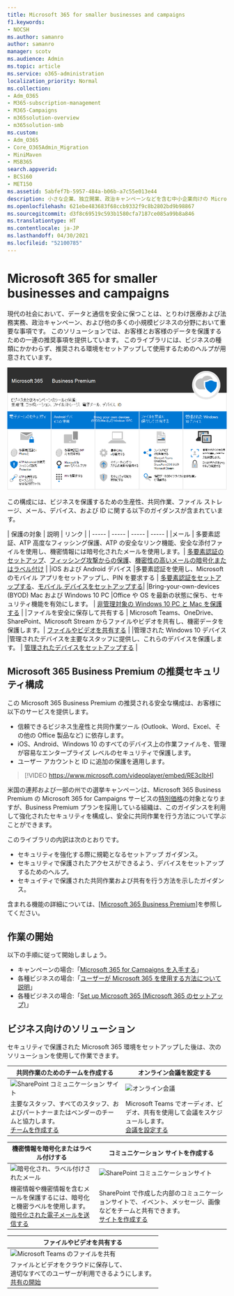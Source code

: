 ```yaml
---
title: Microsoft 365 for smaller businesses and campaigns
f1.keywords:
- NOCSH
ms.author: samanro
author: samanro
manager: scotv
ms.audience: Admin
ms.topic: article
ms.service: o365-administration
localization_priority: Normal
ms.collection:
- Adm_O365
- M365-subscription-management
- M365-Campaigns
- m365solution-overview
- m365solution-smb
ms.custom:
- Adm_O365
- Core_O365Admin_Migration
- MiniMaven
- MSB365
search.appverid:
- BCS160
- MET150
ms.assetid: 5abfef7b-5957-484a-b06b-a7c55e013e44
description: 小さな企業、独立開業、政治キャンペーンなどを含む中小企業向けの Microsoft 365 セキュリティと共同作業に関する推奨事項。
ms.openlocfilehash: 621ebe483683f68ccb9332f9c8b2802bd9b98867
ms.sourcegitcommit: d3f8c69519c593b1580cfa7187ce085a99b8a846
ms.translationtype: HT
ms.contentlocale: ja-JP
ms.lasthandoff: 04/30/2021
ms.locfileid: "52100785"
---
```

<a name="microsoft-365-for-smaller-businesses-and-campaigns"></a>Microsoft 365 for smaller businesses and campaigns
===========================

現代の社会において、データと通信を安全に保つことは、とりわけ医療および法務実務、政治キャンペーン、および他の多くの小規模ビジネスの分野において重要な事項です。 このソリューションでは、お客様とお客様のデータを保護するための一連の推奨事項を提供しています。 このライブラリには、ビジネスの種類にかかわらず、推奨される環境をセットアップして使用するためのヘルプが用意されています。


![Microsoft 365 Business Premium は、生産性ツール、共同作業ツール、ファイル ストレージ、メール、デバイス、ID を保護します](../media/M365-WhatIsIt-SecurityFocus.png)

この構成には、ビジネスを保護するための生産性、共同作業、ファイル ストレージ、メール、デバイス、および ID に関する以下のガイダンスが含まれています。

| 保護の対象 | 説明 | リンク |
| ----- | ----- | ----- | ----- |
|メール | 多要素認証、ATP 高度なフィッシング保護、ATP の安全なリンク機能、安全な添付ファイルを使用し、機密情報には暗号化されたメールを使用します。| [多要素認証のセットアップ](m365-campaigns-multifactor-authenication.md)、[フィッシング攻撃からの保護](m365-campaigns-phishing-and-attacks.md)、[機密性の高いメールの暗号化またはラベル付け](send-encrypted-email.md) |
|iOS および Android デバイス |多要素認証を使用し、Microsoft のモバイル アプリをセットアップし、PIN を要求する | [多要素認証をセットアップする](m365-campaigns-multifactor-authenication.md)、[モバイル デバイスをセットアップする](../business/set-up-mobile-devices.md?toc=/microsoft-365/campaigns/toc.json)|
|Bring-your-own-devices (BYOD) Mac および Windows 10 PC |Office や OS を最新の状態に保ち、セキュリティ機能を有効にします。 | [非管理対象の Windows 10 PC と Mac を保護する](m365-campaigns-protect-pcs-macs.md) |
|ファイルを安全に保存して共有する | Microsoft Teams、OneDrive、SharePoint、Microsoft Stream からファイルやビデオを共有し、機密データを保護します。| [ファイルやビデオを共有する](share-files-and-videos.md) |
|管理された Windows 10 デバイス |管理されたデバイスを主要なスタッフに提供し、これらのデバイスを保護します。 | [管理されたデバイスをセットアップする](../business/set-up-windows-devices.md?toc=/microsoft-365/campaigns/toc.json) |

<a name="a-recommended-security-configuration-for-microsoft-365-business-premium"></a>Microsoft 365 Business Premium の推奨セキュリティ構成
------------------------------------

この Microsoft 365 Business Premium の推奨される安全な構成は、お客様に以下のサービスを提供します。

- 信頼できるビジネス生産性と共同作業ツール (Outlook、Word、Excel、その他の Office 製品など) に依存します。
- iOS、Android、Windows 10 のすべてのデバイス上の作業ファイルを、管理が容易なエンタープライズ レベルのセキュリティで保護します。
- ユーザー アカウントと ID に追加の保護を適用します。

> [!VIDEO https://www.microsoft.com/videoplayer/embed/RE3clbH]

米国の連邦および一部の州での選挙キャンペーンは、Microsoft 365 Business Premium の Microsoft 365 for Campaigns サービスの[特別価格](get-microsoft-365-campaigns.md)の対象となりますが、Business Premium プランを採用している組織は、このガイダンスを利用して強化されたセキュリティを構成し、安全に共同作業を行う方法について学ぶことができます。

このライブラリの内訳は次のとおりです。

- セキュリティを強化する際に規範となるセットアップ ガイダンス。
- セキュリティで保護されたアクセスができるよう、デバイスをセットアップするためのヘルプ。
- セキュイティで保護された共同作業および共有を行う方法を示したガイダンス。

含まれる機能の詳細については、[[Microsoft 365 Business Premium]](https://www.microsoft.com/microsoft-365/business)を参照してください。

<a name="get-started"></a>作業の開始
--------------------------

以下の手順に従って開始しましょう。

- キャンペーンの場合:「[Microsoft 365 for Campaigns を入手する](get-microsoft-365-campaigns.md)」
- 各種ビジネスの場合:「[ユーザーが Microsoft 365 を使用する方法について説明](m365-campaigns-users.md)」
- 各種ビジネスの場合:「[Set up Microsoft 365 (Microsoft 365 のセットアップ)](microsoft-365-campaigns-setup-overview.md)」

<a name="solutions-for-your-business"></a>ビジネス向けのソリューション
--------------------------

セキュリティで保護された Microsoft 365 環境をセットアップした後は、次のソリューションを使用して作業できます。

| 共同作業のためのチームを作成する | オンライン会議を設定する |
| ------------- | ------------- |
| ![SharePoint​​ コミュニケーション サイト](../media/sm-m365-democracy-teams-collab.png) | ![オンライン会議](../media/m365-democracy-teams-meetings.png) |
| 主要なスタッフ、すべてのスタッフ、およびパートナーまたはベンダーのチームと協力します。<br>[チームを作成する](create-teams-for-collaboration.md) | Microsoft Teams でオーディオ、ビデオ、共有を使用して会議をスケジュールします。<br>[会議を設定する](set-up-meetings.md) |

| 機密情報を暗号化またはラベル付けする | コミュニケーション サイトを作成する |
| ------------- | ------------- |
| ![暗号化され、ラベル付けされたメール](../media/sm-m365-campaign-email-encrypt.png) | ![SharePoint​​ コミュニケーションサイト](../media/sm-m365-democracy-comms-site.png) |
| 機密情報や機密情報を含むメールを保護するには、暗号化と機密ラベルを使用します。<br>[暗号化された電子メールを送信する](send-encrypted-email.md) | SharePoint で作成した内部のコミュニケーションサイトで、イベント、メッセージ、画像などをチームと共有できます。<br>[サイトを作成する](create-communications-site.md) |

| ファイルやビデオを共有する |
| ------------- |
| ![Microsoft Teams のファイルを共有](../media/m365-democracy-teams-sharefiles.png) |
| ファイルとビデオをクラウドに保存して、 <br>適切なすべてのユーザーが利用できるようにします。<br>[共有の開始](share-files-and-videos.md) |
